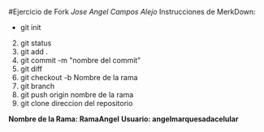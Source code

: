 #Ejercicio de Fork
*Jose Angel Campos Alejo*
Instrucciones de MerkDown:

* git init
2. git status
3. git add .
4. git commit -m "nombre del commit"
5. git diff
6. git checkout -b Nombre de la rama
7. git branch
8. git push origin nombre de la rama
9. git clone direccion del repositorio

**Nombre de la Rama: RamaAngel**
**Usuario: angelmarquesadacelular**
